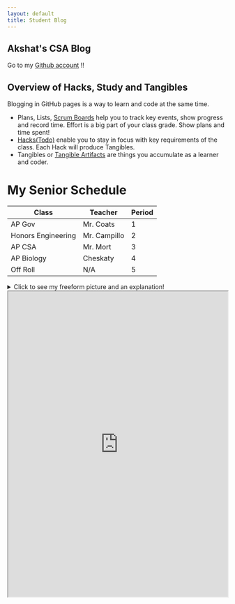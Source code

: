 ```yaml
---
layout: default
title: Student Blog
---
```


## Akshat's CSA Blog

Go to my [Github account](https://github.com/lunaiwa) !!

## Overview of Hacks, Study and Tangibles
Blogging in GitHub pages is a way to learn and code at the same time. 

- Plans, Lists, [Scrum Boards](https://clickup.com/blog/scrum-board/) help you to track key events, show progress and record time.  Effort is a big part of your class grade.  Show plans and time spent!
- [Hacks(Todo)](https://levelup.gitconnected.com/six-ultimate-daily-hacks-for-every-programmer-60f5f10feae) enable you to stay in focus with key requirements of the class.  Each Hack will produce Tangibles.
- Tangibles or [Tangible Artifacts](https://en.wikipedia.org/wiki/Artifact_(software_development)) are things you accumulate as a learner and coder. 

# My Senior Schedule

|    Class     | Teacher  | Period |
|--------------|----------|--------|
| AP Gov     | Mr. Coats  | 1      |
| Honors Engineering       | Mr. Campillo    | 2      |
| AP CSA       | Mr. Mort     | 3      |
| AP Biology   | Cheskaty  | 4      |
| Off Roll     | N/A      | 5      |




<details>
  <summary>Click to see my freeform picture and an explanation!</summary>

  <img src="{{ site.baseurl }}/images/abme.png" alt="My freeform picture">

  <br>
  <br>

  I am back again to learn Java, right now I am relearning fastpages and some python scripting. Over the summer I went to the gym, worked on college apps, and am currently building an app with Vishnu using Flutter. Looking forward to the NFL season. I plan to get off the crap list

  <br>
</details>

 <iframe src="https://nighthawkcoders.github.io/teacher/csa" width="100%" height="700" title="W3Schools Free Online Web Tutorials"></iframe> 